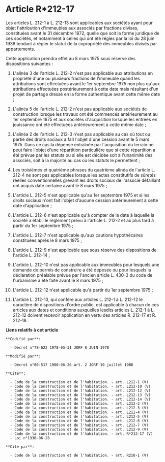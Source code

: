 # Article R*212-17

Les articles L. 212-1 à L. 212-13 sont applicables aux sociétés ayant pour objet l'attribution d'immeubles aux associés par
fractions divises, constituées avant le 31 décembre 1972, quelle que soit la forme juridique de ces sociétés, et notamment à
celles qui ont été régies par la loi du 28 juin 1938 tendant à régler le statut de la copropriété des immeubles divisés par
appartements. 

Cette application prendra effet au 8 mars 1975 sous réserve des dispositions suivantes : 

1. L'alinéa 3 de l'article L. 212-2 n'est pas applicable aux attributions en propriété d'une ou plusieurs fractions de
l'immeuble quand les attributions sont effectuées avant le 1er septembre 1975 non plus qu'aux attributions effectuées
postérieurement à cette date mais résultant d'un projet de partage dressé en la forme authentique avant cette même date ; 

2. L'alinéa 5 de l'article L. 212-2 n'est pas applicable aux sociétés de construction lorsque les travaux ont été commencés
antérieurement au 1er septembre 1975 et aux sociétés d'acquisition lorsque les entrées en jouissance ont été effectuées
antérieurement à cette même date ; 

3. L'alinéa 2 de l'article L. 212-3 n'est pas applicable au cas où tout ou partie des droits sociaux a fait l'objet d'une
cession avant le 5 mars 1975. Dans ce cas la dépense entraînée par l'acquisition du terrain ne peut faire l'objet d'une
répartition particulière que si cette répartition a été prévue par les statuts ou si elle est décidée soit à l'unanimité des
associés, soit à la majorité au cas où les statuts le permettent ; 

4. Les troisièmes et quatrième phrases du quatrième alinéa de l'article L. 212-4 ne sont pas applicables lorsque les actes
constitutifs de sûretés réelles conventionnelles grevant les droits sociaux de l'associé défaillant ont acquis date certaine
avant le 8 mars 1975 ; 

5. L'article L. 212-5 n'est applicable qu'au 1er septembre 1975 et si les droits sociaux n'ont fait l'objet d'aucune cession
antérieurement à cette date d'application ; 

6. L'article L. 212-6 n'est applicable qu'à compter de la date à laquelle la société a établi le règlement prévu à l'article
L. 212-2 et au plus tard à partir du 1er septembre 1975 ; 

7. L'article L. 212-7 n'est applicable qu'aux cautions hypothécaires constituées après le 8 mars 1975 ; 

8. L'article L. 212-9 n'est applicable que sous réserve des dispositions de l'article L. 212-14 ; 

9. L'article L. 212-10 n'est pas applicable aux immeubles pour lesquels une demande de permis de construire a été déposée ou
pour lesquels la déclaration préalable prévue par l'ancien article L. 430-3 du code de l'urbanisme a été faite avant le 8
mars 1975 ; 

10. L'article L. 212-12 n'est applicable qu'à partir du 1er septembre 1975 ; 

11. L'article L. 212-13, qui confère aux articles L. 212-1 à L. 212-12 le caractère de dispositions d'ordre public, est
applicable à chacun de ces articles aux dates et conditions auxquelles lesdits articles L. 212-1 à L. 212-12 doivent recevoir
application en vertu des articles R. 212-17 et R. 212-18.

**Liens relatifs à cet article**

	**Codifié par**:

	  - Décret n°78-622 1978-05-31 JORF 8 JUIN 1978

	**Modifié par**:

	  - Décret n°80-517 1980-06-26 art. 2 JORF 10 juillet 1980

	**Cite**:

	  - Code de la construction et de l'habitation. - art. L212-1 (V)
	  - Code de la construction et de l'habitation. - art. L212-10 (V)
	  - Code de la construction et de l'habitation. - art. L212-12 (V)
	  - Code de la construction et de l'habitation. - art. L212-13 (V)
	  - Code de la construction et de l'habitation. - art. L212-14 (V)
	  - Code de la construction et de l'habitation. - art. L212-2 (V)
	  - Code de la construction et de l'habitation. - art. L212-3 (V)
	  - Code de la construction et de l'habitation. - art. L212-4 (V)
	  - Code de la construction et de l'habitation. - art. L212-5 (V)
	  - Code de la construction et de l'habitation. - art. L212-6 (V)
	  - Code de la construction et de l'habitation. - art. L212-7 (V)
	  - Code de la construction et de l'habitation. - art. L212-9 (V)
	  - Code de la construction et de l'habitation. - art. R*212-17 (V)
	  - Loi n°1938-06-28

	**Cité par**:

	  - Code de la construction et de l'habitation. - art. R210-1 (V)
